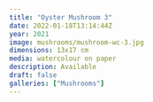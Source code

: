 ```yaml
---
title: "Oyster Mushroom 3"
date: 2022-01-18T13:14:44Z
year: 2021
image: mushrooms/mushroom-wc-3.jpg
dimensions: 13x17 cm
media: watercolour on paper
description: Available
draft: false
galleries: ["Mushrooms"]
---
```


